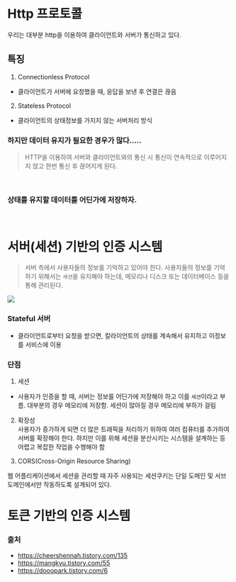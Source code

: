 # Http 프로토콜

우리는 대부분 http을 이용하여 클라이언트와 서버가 통신하고 있다.

## 특징

1. Connectionless Protocol

- 클라이언트가 서버에 요청했을 때, 응답을 보낸 후 연결은 끊음

2. Stateless Protocol

- 클라이언트의 상태정보를 가지지 않는 서버처리 방식

### 하지만 데이터 유지가 필요한 경우가 많다.....

> HTTP을 이용하여 서버와 클라이언트와의 통신 시 통신이 연속적으로 이루어지지 않고 한번 통신 후 끊어지게 된다.

<br>

### 상태를 유지할 데이터를 어딘가에 저장하자.

<br>

# 서버(세션) 기반의 인증 시스템

> 서버 측에서 사용자들의 정보를 기억하고 있어야 한다. 사용자들의 정보를 기억하기 위해서는 `세션`을 유지해야 하는데, 메모리나 디스크 또는 데이터베이스 등을 통해 관리된다.

<img src ="https://blog.kakaocdn.net/dn/ogoAg/btqAriyT5sY/YYt2wkEz50kKN47mLwRDXK/img.png">

### Stateful 서버

- 클라이언트로부터 요청을 받으면, 칼라이언트의 상태를 계속해서 유지하고 이정보를 서비스에 이용

### 단점

1. 세션

- 사용자가 인증을 할 때, 서버는 정보를 어딘가에 저장해야 하고 이를 `세션`이라고 부름. 대부분의 경우 메모리에 저장함. 세션이 많아질 경우 메모리에 부하가 걸림

2. 확장성  
   사용자가 증가하게 되면 더 많은 트래픽을 처리하기 위하여 여러 컴퓨터를 추가하여 서버를 확장해야 한다. 하지만 이를 위해 세션을 분산시키는 시스템을 설계하는 등 어렵고 복잡한 작업을 수행해야 함

3. CORS(Cross-Origin Resource Sharing)

웹 어플리케이션에서 세션을 관리할 때 자주 사용되는 세션쿠키는 단일 도메인 및 서브 도메인에서만 작동하도록 설계되어 있다.

# 토큰 기반의 인증 시스템

### 출처

- https://cheershennah.tistory.com/135
- https://mangkyu.tistory.com/55
- https://dooopark.tistory.com/6
